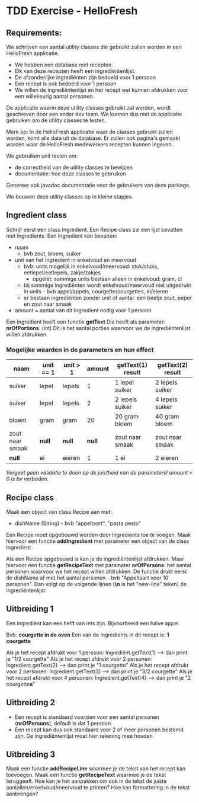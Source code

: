 # TDD Exercise - HelloFresh

## Requirements:

We schrijven een aantal utility classes die gebruikt zullen worden in een HelloFresh applicatie.

* We hebben een database met recepten.
* Elk van deze recepten heeft een ingrediëntenlijst.
* De afzonderlijke ingrediënten zijn bedoeld voor 1 persoon
* Een recept is ook bedoeld voor 1 persoon
* We willen de ingrediëntenlijst en het recept wel kunnen afdrukken voor een willekeurig aantal personen.

De applicatie waarin deze utility classes gebruikt zal worden, wordt geschreven door een ander dev team. We kunnen dus
niet de applicatie gebruiken om de utility classes te testen.

Merk op: In de HelloFresh applicatie waar de classes gebruikt zullen worden, komt alle data uit de database.
Er zullen ook pagina's gemaakt worden waar de HelloFresh medewerkers recepten kunnen ingeven.   

We gebruiken unit testen om:

* de correctheid van de utility classes te bewijzen
* documentatie: hoe deze classes te gebruiken

Genereer ook javadoc documentatie voor de gebruikers van deze package.

We bouwen deze utility classes op in kleine stapjes.

## Ingredient class

Schrijf eerst een class Ingredient. Een Recipe class zal een lijst bevatten met Ingredients. Een Ingredient kan
bevatten:

* naam
  * bvb zout, bloem, suiker
* unit van het Ingredient in enkelvoud en meervoud
  * bvb: units mogelijk in enkelvoud/meervoud: stuk/stuks, eetlepel/eetlepels, zakje/zakjes
    * opgelet: sommige units bestaan alleen in enkelvoud: gram, cl
  * bij sommige ingrediënten wordt enkelvoud/meervoud niet uitgedrukt in units - bvb appel/appels,
    courgette/courgettes, ei/eieren
  * er bestaan ingrediënten zonder unit of aantal: een beetje zout, peper en zout naar smaak
* amount = aantal van dit Ingredient nodig voor 1 persoon

Een Ingredient heeft een functie **getText**
Die heeft als parameter: **nrOfPortions**. (int)
Dit is het aantal porties waarvoor we de ingrediëntenlijst willen afdrukken. 

### Mogelijke waarden in de parameters en hun effect

| naam            | unit == 1 | unit > 1 | amount   | getText(1) result | getText(2) result |
|-----------------|-----------|----------|----------|-------------------|-------------------|
| suiker          | lepel     | lepels   | 1        | 1 lepel suiker    | 2 lepels suiker   |
| suiker          | lepel     | lepels   | 2        | 2 lepels suiker   | 4 lepels suiker   |
| bloem           | gram      | gram     | 20       | 20 gram bloem     | 40 gram bloem     |
| zout naar smaak | **null**  | **null** | **null** | zout naar smaak   | zout naar smaak   |
| **null**        | ei        | eieren   | 1        | 1 ei              | 2 eieren          |

_Vergeet geen validatie te doen op de juistheid van de parameters! amount < 0 is bv verboden._

## Recipe class

Maak een object van class Recipe aan met: 
* dishName (String) - bvb "appeltaart", "pasta pesto" 

Een Recipe moet opgebouwd worden door Ingredients toe te voegen.
Maak hiervoor een functie **addIngredient** met parameter een object van de class Ingredient

Als een Recipe opgebouwd is kan je de ingrediëntenlijst afdrukken. 
Maar hiervoor een functie **getRecipeText** met parameter **nrOfPersons**: het aantal personen waarvoor we het recept willen afdrukken. 
De functie drukt eerst de dishName af met het aantal personen - bvb "Appeltaart voor 10 personen". 
Dan volgt op de volgende lijnen (**\n** is het "new-line" teken) de ingrediëntenlijst.

## Uitbreiding 1
Een ingrediënt kan een helft van iets zijn. Bijvoorbeeld een halve appel.  

Bvb: **courgette in de oven**
Een van de Ingredients in dit recept is: **1 courgette**

Als je het recept afdrukt voor 1 persoon: Ingredient.getText(1) --> dan print je "1/2 courgette"
Als je het recept afdrukt voor 2 personen: Ingredient.getText(2) --> dan print je "1 courgette"
Als je het recept afdrukt voor 2 personen: Ingredient.getText(3) --> dan print je "3/2 courgette"
Als je het recept afdrukt voor 4 personen: Ingredient.getText(4) --> dan print je "2 courgette**s**"

## Uitbreiding 2
* Een recept is standaard voorzien voor een aantal personen (**nrOfPersons**), default is dat 1 persoon.
* Een recept kan dus ook standaard voor 2 of meer personen bestemd zijn. De ingrediëntenlijst moet hier rekening mee houden

## Uitbreiding 3
Maak een functie **addRecipeLine** waarmee je de tekst van het recept kan toevoegen. 
Maak een functie **getRecipeText** waarmee je de tekst teruggeeft. 
Hoe kan je het aanpakken om ook in de tekst de juiste aantallen/enkelvoud/meervoud te printen? 
Hoe kan formattering in de tekst aanbrengen? 

